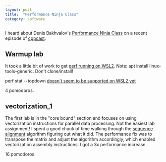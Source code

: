 ```yaml
---
layout: post
title:  "Performance Ninja Class"
category: software
---
```


I heard about Denis Bakhvalov's [Performance Ninja Class](https://github.com/dendibakh/perf-ninja) on a recent episode of [cppcast](https://cppcast.com/performance-tuning/).

## Warmup lab

It took a little bit of work to get [perf running on WSL2](https://stackoverflow.com/questions/60237123/is-there-any-method-to-run-perf-under-wsl). Note: apt install linux-tools-generic. Don't clone/install!

perf stat --topdown [doesn't seem to be supported on WSL2 yet](https://github.com/microsoft/WSL/issues/8480)

4 pomodoros.

## vectorization_1

The first lab is in the "core bound" section and focuses on using vectorization instructions for parallel data processing. Not the easiest lab assignment! I spent a good chunk of time walking through the [sequence alignment](https://en.wikipedia.org/wiki/Sequence_alignment) algorithm figuring out what it did. The performance fix was to transpose the matrix and adjust the algorithm accordingly, which enabled vectorization assembly instructions. I got a 3x performance increase.

16 pomodoros.

